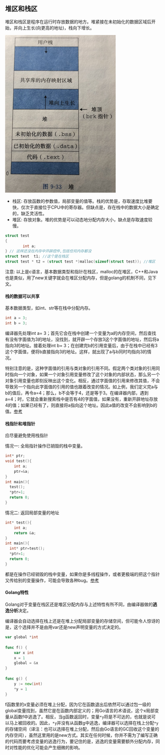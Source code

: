 ## 堆区和栈区

堆区和栈区是程序在运行时存放数据的地方。堆紧接在未初始化的数据区域后开始，并向上生长(向更高的地址)，栈向下增长。

<img src="../../src/heap.png" alt="堆" style="zoom:50%;" />

* 栈区: 存放函数的参数值，局部变量的值等。栈的优势是，存取速度比堆要快，仅次于直接位于CPU中的寄存器。但缺点是，存在栈中的数据大小是确定的，缺乏灵活性。
* 堆区: 存放对象。堆的优势是可以动态地分配内存大小，缺点是存取速度较慢。

```c
struct test
{
        int a;
} // 这样还没在内存中开辟控件,包括任何内存都没
struct test  t1; //这个是在栈区
struct test * t2 = (struct test *)malloc(sizeof(struct test)); //堆区
```

注意: 以上是c语言，基本数据类型和指针在栈区，malloc的在堆区，C++和Java也是类似，用了new关键字就会在堆区分配内存，但是golang的机制不同，见下文。

#### 栈的数据可以共享

基本数据类型，如int、str等在栈中分配内存。

```c
int a = 3;
int b = 3;
```

编译器先处理int a= 3；首先它会在栈中创建一个变量为a的内存空间，然后查找有没有字面值为3的地址，没找到，就开辟一个存放3这个字面值的地址，然后将a指向3的地址。接着处理int b= 3；在创建完b的引用变量后，由于在栈中已经有3这个字面值，便将b直接指向3的地址。这样，就出现了a与b同时均指向3的情况。

特别注意的是，这种字面值的引用与类对象的引用不同。假定两个类对象的引用同时指向一个对象，如果一个对象引用变量修改了这个对象的内部状态，那么另一个对象引用变量也即刻反映出这个变化。相反，通过字面值的引用来修改其值，不会导致另一个指向此字面值的引用的值也跟着改变的情况。如上例，我们定义完a与b的值后，再令a=4；那么，b不会等于4，还是等于3。在编译器内部，遇到a=4；时，它就会重新搜索栈中是否有4的字面值，如果没有，重新开辟地址存放4的值；如果已经有了，则直接将a指向这个地址。因此a值的改变不会影响到b的值。[参考](https://baike.baidu.com/item/%E5%A0%86%E6%A0%88/1682032?fr=aladdin)

#### 栈指针和堆指针

应尽量避免使用栈指针

情况一: 全局指针操作已销毁的栈中变量。

```c
int* ptr;
void test(){
	int a;
	ptr=&a;
}
int main(){
  test();
  *ptr=1;
  return 0;
}
```

情况二: 返回局部变量的地址

```c
int* test(){
	int a;
	return &a;
}
int main(){
  int* ptr=test();
  *ptr=1;
  return 0;
}
```

都是在操作已经销毁的栈中变量，如果你是多线程操作，或者更极端的把这个指针又传给别的变量操作，可能会导致各种bug。[参考](https://zhuanlan.zhihu.com/p/78478567)

#### Golang特性

Golang对于变量在栈区还是堆区分配内存与上述特性有所不同，由编译器做的**逃逸分析**决定。

编译器会自动选择在栈上还是在堆上分配局部变量的存储空间，但可能令人惊讶的是，这个选择并不是由用var还是new声明变量的方式决定的。

```Go
var global *int

func f() {
    var x int
    x = 1
    global = &x
}

func g() {
    y := new(int)
    *y = 1
}
```

f函数里的x变量必须在堆上分配，因为它在函数退出后依然可以通过包一级的global变量找到，虽然它是在函数内部定义的；用Go语言的术语说，这个x局部变量从函数f中逃逸了。相反，当g函数返回时，变量`*y`将是不可达的，也就是说可以马上被回收的。因此，`*y`并没有从函数g中逃逸，编译器可以选择在栈上分配`*y`的存储空间（译注：也可以选择在堆上分配，然后由Go语言的GC回收这个变量的内存空间），虽然这里用的是new方式。其实在任何时候，你并不需为了编写正确的代码而要考虑变量的逃逸行为，要记住的是，逃逸的变量需要额外分配内存，同时对性能的优化可能会产生细微的影响。